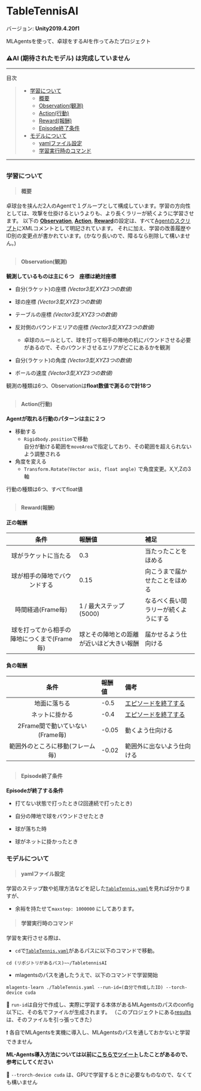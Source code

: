 # TableTennisAI

バージョン: **Unity2019.4.20f1**

MLAgentsを使って、卓球をするAIを作ってみたプロジェクト
### ⚠️AI (期待されたモデル) は完成していません
---
目次
> - [学習について](#AboutLearning)
>   - [概要](#Description)
>   - [Observation(観測)](#Observation)
>   - [Action(行動)](#Action)
>   - [Reward(報酬)](#Reward)
>   - [Episode終了条件](#EpisodeEnd)
> - [モデルについて](#AboutModel)
>   - [yamlファイル設定](#Yaml)
>   - [学習実行時のコマンド](#LearnCommand)
---
##

### <h3 id=AboutLearning>学習について</h3>


> #### <h4 id=Description> 概要</h4>
卓球台を挟んだ2人のAgentで１グループとして構成しています。学習の方向性としては、攻撃を仕掛けるというよりも、より長くラリーが続くように学習させます。
以下の [**Observation**](#Observation), [**Action**](#Action), [**Reward**](#Reward)の設定は、すべて[Agentのスクリプト](/Assets/Scripts/TableTennisAgent.cs)にXMLコメントとして明記されています。
それに加え、学習の改善履歴やID別の変更点が書かれています。(かなり長いので、障るなら削除して構いません。)

##
> #### <h4 id=Observation> Observation(観測)</h4>
**観測しているものは主に６つ　座標は絶対座標**
- 自分(ラケット)の座標 *(Vector3型,XYZ3つの数値)*

- 球の座標 *(Vector3型,XYZ3つの数値)*

- テーブルの座標 *(Vector3型,XYZ3つの数値)*

- 反対側のバウンドエリアの座標 *(Vector3型,XYZ3つの数値)*
  - 卓球のルールとして、球を打って相手の陣地の机にバウンドさせる必要があるので、そのバウンドさせるエリアがどこにあるかを観測
- 自分(ラケット)の角度 *(Vector3型,XYZ3つの数値)*

- ボールの速度 *(Vector3型,XYZ3つの数値)*

観測の種類は6つ、Observationは**float数値で測るので計18つ**

##
> #### <h4 id=Action> Action(行動)</h4>
**Agentが取れる行動のパターンは主に２つ**
- 移動する
  - `Rigidbody.position`で移動  
   自分が動ける範囲を`moveArea`で指定しており、その範囲を超えられないよう調整される
- 角度を変える
  - `Transform.Rotate(Vector axis, float angle)` で角度変更。X,Y,Zの3軸 

行動の種類は6つ、すべてfloat値

##
> #### <h4 id=Reward> Reward(報酬)</h4>
#### 正の報酬
|条件|報酬値|補足|
|:---:|:---|:---|
|球がラケットに当たる|0.3|当たったことをほめる|
|球が相手の陣地でバウンドする|0.15|向こうまで届かせたことをほめる|
|時間経過(Frame毎)|1 / 最大ステップ(5000)|なるべく長い間ラリーが続くようにする|
|球を打ってから相手の陣地につくまで(Frame毎)|球とその陣地との距離が近いほど大きい報酬|届かせるよう仕向ける|

#### 負の報酬
|条件|報酬値|備考|
|:---:|:---|:---|
|地面に落ちる|-0.5|[エピソードを終了する](#EpisodeEnd)|
|ネットに掛かる|-0.4|[エピソードを終了する](#EpisodeEnd)|
|2Frame間で動いていない(Frame毎)|-0.05|動くよう仕向ける|
|範囲外のところに移動(フレーム毎)|-0.02|範囲外に出ないよう仕向ける|

##
> #### <h4 id=EpisodeEnd> Episode終了条件</h4>
**Episodeが終了する条件**
- 打てない状態で打ったとき(2回連続で打ったとき)

- 自分の陣地で球をバウンドさせたとき

- 球が落ちた時

- 球がネットに掛かったとき


### <h3 id=AboutModel>モデルについて</h3>
> #### <h4 id=Yaml> yamlファイル設定</h4>
学習のステップ数や処理方法などを記した[`TableTennis.yaml`](/TableTennis.yaml)を見れば分かりますが、
- 余裕を持たせて`maxstep: 1000000`
にしてあります。

> #### <h4 id=LearnCommand>学習実行時のコマンド</h4>
学習を実行させる際は、
- `cd`で[`TableTennis.yaml`](/TableTennis.yaml)があるパスに以下のコマンドで移動。
```
cd (リポジトリがあるパス)~~/TabletennisAI
```
- mlagentsのパスを通したうえで、以下のコマンドで学習開始
```
mlagents-learn ./TableTennis.yaml --run-id=(自分で作成したID) --torch-device cuda
```
🚩
`run-id`は自分で作成し、実際に学習する本体があるMLAgentsのパスのconfig以下に、その名でファイルが生成されます。
（このプロジェクトにある[results](/results)は、そのファイルを引っ張ってきた）

❗ 各自でMLAgentsを実機に導入し、MLAgentsのパスを通しておかないと学習できません

**ML-Agents導入方法については以前に[こちらでツイート](https://twitter.com/mimisukeMaster/status/1461321187858944004)したことがあるので、参考にしてください**

🚩
`--trorch-device cuda` は、GPUで学習するときに必要なものなので、なくても構いません
